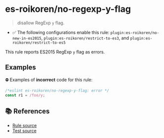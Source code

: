 # es-roikoren/no-regexp-y-flag
> disallow RegExp `y` flag.

- ✅ The following configurations enable this rule: `plugin:es-roikoren/no-new-in-es2015`, `plugin:es-roikoren/restrict-to-es3`, and `plugin:es-roikoren/restrict-to-es5`

This rule reports ES2015 RegExp `y` flag as errors.

## Examples

⛔ Examples of **incorrect** code for this rule:

```js
/*eslint es-roikoren/no-regexp-y-flag: error */
const r1 = /foo/y;
```

## 📚 References

- [Rule source](https://github.com/roikoren755/eslint-plugin-es/blob/v2.0.3/src/rules/no-regexp-y-flag.ts)
- [Test source](https://github.com/roikoren755/eslint-plugin-es/blob/v2.0.3/tests/src/rules/no-regexp-y-flag.ts)

